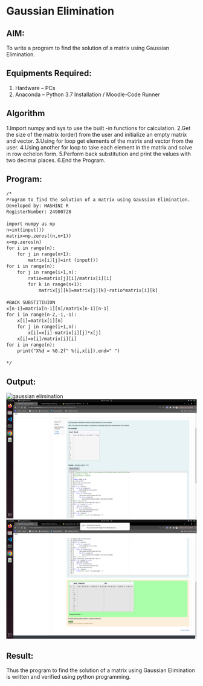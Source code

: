 # Gaussian Elimination

## AIM:
To write a program to find the solution of a matrix using Gaussian Elimination.

## Equipments Required:
1. Hardware – PCs
2. Anaconda – Python 3.7 Installation / Moodle-Code Runner

## Algorithm
1.Import numpy and sys to use the built -in functions for calculation.
2.Get the size of the matrix (order) from the user and initialize an empty matrix and vector.
3.Using for loop get elements of the matrix and vector from the user.
4.Using another for loop to take each element in the matrix and solve in row echelon form.
5.Perform back substitution and print the values with two decimal places.
6.End the Program.

## Program:
```
/*
Program to find the solution of a matrix using Gaussian Elimination.
Developed by: HASHINI R
RegisterNumber: 24900728

import numpy as np
n=int(input())
matrix=np.zeros((n,n+1))
x=np.zeros(n)
for i in range(n):
    for j in range(n+1):
        matrix[i][j]=int (input())
for i in range(n):
    for j in range(i+1,n):
        ratio=matrix[j][i]/matrix[i][i]
        for k in range(n+1):
            matrix[j][k]=matrix[j][k]-ratio*matrix[i][k]

#BACK SUBSTITIUION
x[n-1]=matrix[n-1][n]/matrix[n-1][n-1]
for i in range(n-2,-1,-1):
    x[i]=matrix[i][n]
    for j in range(i+1,n):
        x[i]=x[i]-matrix[i][j]*x[j]
    x[i]=x[i]/matrix[i][i]
for i in range(n):
    print("X%d = %0.2f" %(i,x[i]),end=" ")

*/
```

## Output:
![gaussian elimination]()
![Alt text](<Screenshot from 2024-12-08 13-32-44.png>) ![Alt text](<Screenshot from 2024-12-08 13-32-52.png>)

## Result:
Thus the program to find the solution of a matrix using Gaussian Elimination is written and verified using python programming.

